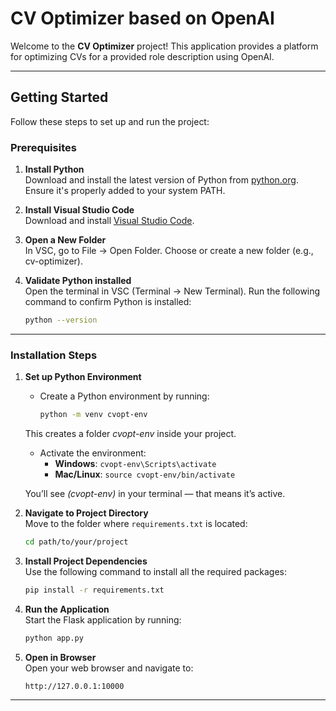 # CV Optimizer based on OpenAI

Welcome to the **CV Optimizer** project! This application provides a platform for optimizing CVs for a provided role description using OpenAI.

---

## **Getting Started**

Follow these steps to set up and run the project:

### **Prerequisites**

1. **Install Python**  
   Download and install the latest version of Python from [python.org](https://www.python.org/downloads/). Ensure it's properly added to your system PATH.

2. **Install Visual Studio Code**  
   Download and install [Visual Studio Code](https://code.visualstudio.com/).

3. **Open a New Folder**  
   In VSC, go to File → Open Folder.
   Choose or create a new folder (e.g., cv-optimizer).

4. **Validate Python installed**  
   Open the terminal in VSC (Terminal → New Terminal).
   Run the following command to confirm Python is installed:
      ```bash
      python --version
      ```
---

### **Installation Steps**

1. **Set up Python Environment**    
   - Create a Python environment by running:        
      ```bash
      python -m venv cvopt-env
      ```
   This creates a folder *cvopt-env* inside your project.

   - Activate the environment:
        - **Windows**: `cvopt-env\Scripts\activate`
        - **Mac/Linux**: `source cvopt-env/bin/activate`

   You’ll see *(cvopt-env)* in your terminal — that means it’s active.

2. **Navigate to Project Directory**  
   Move to the folder where `requirements.txt` is located:
   ```bash
   cd path/to/your/project
   ```

3. **Install Project Dependencies**  
   Use the following command to install all the required packages:
   ```bash
   pip install -r requirements.txt
   ```

4. **Run the Application**  
   Start the Flask application by running:
   ```bash
   python app.py
   ```

5. **Open in Browser**  
   Open your web browser and navigate to:
   ```
   http://127.0.0.1:10000
   ```

---